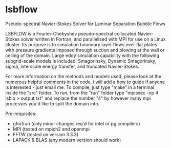 # lsbflow
Pseudo-spectral Navier-Stokes Solver for Laminar Separation Bubble Flows

LSBFLOW is a Fourier-Chebyshev pseudo-spectral collocated Navier-Stokes solver written in Fortran, and parallelized with MPI for use on a Linux cluster. Its purpose is to simulation boundary layer flows over flat plates with pressure gradients imposed through suction and blowing at the wall or ceiling of the domain. Large eddy simulation capability with the following subgrid-scale models is included: Smagorinsky, Dynamic Smagorinsky, sigma, interscale energy transfer, and truncated Navier-Stokes.

For more information on the methods and models used, please look at the numerous helpful comments in the code. I will add a how to guide if anyone is interested - just email me. To compile, just type "make" in a terminal inside the "src" folder. To run, from the "run" folder type "mpiexec -np 4 lsb.x > output.txt" and replace the number "4" by however many mpi processes you'd like to split the domain into.

Pre-requisites:
* gfortran (only minor changes req'd for intel or pg compilers)
* MPI (tested on mpich2 and openmpi
* FFTW (tested on version 3.3.3)
* LAPACK & BLAS (any modern version should work)
